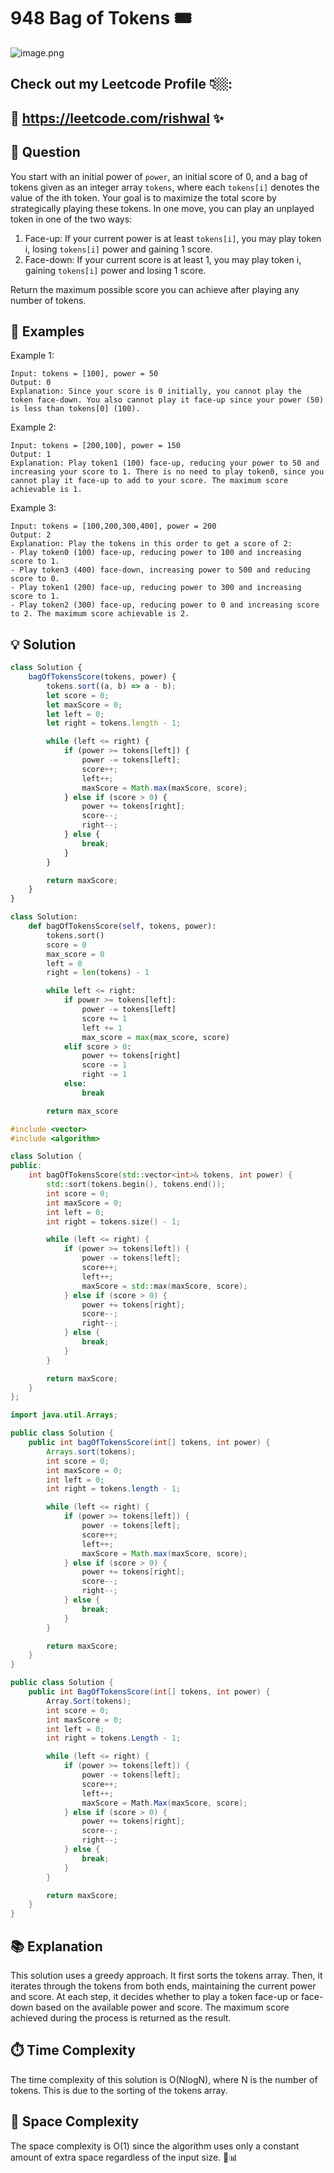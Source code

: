 # 948 Bag of Tokens 🎟️

![image.png](https://assets.leetcode.com/users/images/63d6df1f-8a5e-4025-ae03-245fcfe09f65_1709540780.7253754.png)

## Check out my Leetcode Profile 👇🏼:
## 🔗 https://leetcode.com/rishwal ✨

## 📝 Question
You start with an initial power of `power`, an initial score of 0, and a bag of tokens given as an integer array `tokens`, where each `tokens[i]` denotes the value of the ith token. Your goal is to maximize the total score by strategically playing these tokens. In one move, you can play an unplayed token in one of the two ways:

1. Face-up: If your current power is at least `tokens[i]`, you may play token i, losing `tokens[i]` power and gaining 1 score.
2. Face-down: If your current score is at least 1, you may play token i, gaining `tokens[i]` power and losing 1 score.

Return the maximum possible score you can achieve after playing any number of tokens.

## 🌟 Examples
Example 1:
```
Input: tokens = [100], power = 50
Output: 0
Explanation: Since your score is 0 initially, you cannot play the token face-down. You also cannot play it face-up since your power (50) is less than tokens[0] (100).
```

Example 2:
```
Input: tokens = [200,100], power = 150
Output: 1
Explanation: Play token1 (100) face-up, reducing your power to 50 and increasing your score to 1. There is no need to play token0, since you cannot play it face-up to add to your score. The maximum score achievable is 1.
```

Example 3:
```
Input: tokens = [100,200,300,400], power = 200
Output: 2
Explanation: Play the tokens in this order to get a score of 2:
- Play token0 (100) face-up, reducing power to 100 and increasing score to 1.
- Play token3 (400) face-down, increasing power to 500 and reducing score to 0.
- Play token1 (200) face-up, reducing power to 300 and increasing score to 1.
- Play token2 (300) face-up, reducing power to 0 and increasing score to 2. The maximum score achievable is 2.
```

## 💡 Solution


```javascript []
class Solution {
    bagOfTokensScore(tokens, power) {
        tokens.sort((a, b) => a - b);
        let score = 0;
        let maxScore = 0;
        let left = 0;
        let right = tokens.length - 1;

        while (left <= right) {
            if (power >= tokens[left]) {
                power -= tokens[left];
                score++;
                left++;
                maxScore = Math.max(maxScore, score);
            } else if (score > 0) {
                power += tokens[right];
                score--;
                right--;
            } else {
                break;
            }
        }

        return maxScore;
    }
}

```
```python []
class Solution:
    def bagOfTokensScore(self, tokens, power):
        tokens.sort()
        score = 0
        max_score = 0
        left = 0
        right = len(tokens) - 1

        while left <= right:
            if power >= tokens[left]:
                power -= tokens[left]
                score += 1
                left += 1
                max_score = max(max_score, score)
            elif score > 0:
                power += tokens[right]
                score -= 1
                right -= 1
            else:
                break

        return max_score

```
```C++ []
#include <vector>
#include <algorithm>

class Solution {
public:
    int bagOfTokensScore(std::vector<int>& tokens, int power) {
        std::sort(tokens.begin(), tokens.end());
        int score = 0;
        int maxScore = 0;
        int left = 0;
        int right = tokens.size() - 1;

        while (left <= right) {
            if (power >= tokens[left]) {
                power -= tokens[left];
                score++;
                left++;
                maxScore = std::max(maxScore, score);
            } else if (score > 0) {
                power += tokens[right];
                score--;
                right--;
            } else {
                break;
            }
        }

        return maxScore;
    }
};

```
```Java []
import java.util.Arrays;

public class Solution {
    public int bagOfTokensScore(int[] tokens, int power) {
        Arrays.sort(tokens);
        int score = 0;
        int maxScore = 0;
        int left = 0;
        int right = tokens.length - 1;

        while (left <= right) {
            if (power >= tokens[left]) {
                power -= tokens[left];
                score++;
                left++;
                maxScore = Math.max(maxScore, score);
            } else if (score > 0) {
                power += tokens[right];
                score--;
                right--;
            } else {
                break;
            }
        }

        return maxScore;
    }
}

```
```csharp []
public class Solution {
    public int BagOfTokensScore(int[] tokens, int power) {
        Array.Sort(tokens);
        int score = 0;
        int maxScore = 0;
        int left = 0;
        int right = tokens.Length - 1;

        while (left <= right) {
            if (power >= tokens[left]) {
                power -= tokens[left];
                score++;
                left++;
                maxScore = Math.Max(maxScore, score);
            } else if (score > 0) {
                power += tokens[right];
                score--;
                right--;
            } else {
                break;
            }
        }

        return maxScore;
    }
}
```

## 📚 Explanation
This solution uses a greedy approach. It first sorts the tokens array. Then, it iterates through the tokens from both ends, maintaining the current power and score. At each step, it decides whether to play a token face-up or face-down based on the available power and score. The maximum score achieved during the process is returned as the result.

## ⏱️ Time Complexity
The time complexity of this solution is O(NlogN), where N is the number of tokens. This is due to the sorting of the tokens array.

## 💾 Space Complexity
The space complexity is O(1) since the algorithm uses only a constant amount of extra space regardless of the input size. 🚀📊
